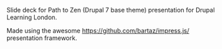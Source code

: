 Slide deck for Path to Zen (Drupal 7 base theme) presentation for Drupal Learning London.

Made using the awesome https://github.com/bartaz/impress.js/ presentation framework.
